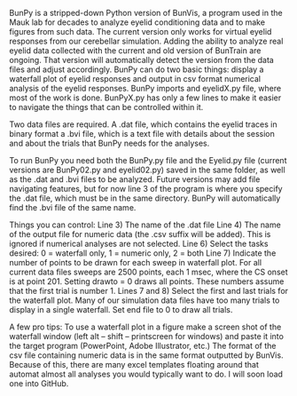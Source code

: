 BunPy is a stripped-down Python version of BunVis, a program used in the Mauk lab for decades to analyze eyelid conditioning data and to make figures from such data. 
The current version only works for virtual eyelid responses from our cerebellar simulation. 
Adding the ability to analyze real eyelid data collected with the current and old version of BunTrain are ongoing. 
That version will automatically detect the version from the data files and adjust accordingly.
BunPy can do two basic things: 
  display a waterfall plot of eyelid responses and output in csv format
  numerical analysis of the eyelid responses. 
BunPy imports and eyelidX.py file, where most of the work is done.
BunPyX.py has only a few lines to make it easier to navigate the things that can be controlled within it. 

Two data files are required. 
  A .dat file, which contains the eyelid traces in binary format
  a .bvi file, which is a text file with details about the session and about the trials that BunPy needs for the analyses. 

To run BunPy you need both the BunPy.py file and the Eyelid.py file (current versions are BunPy02.py and eyelid02.py) saved in the same folder, as well as the .dat and .bvi files to be analyzed.
Future versions may add file navigating features, but for now line 3 of the program is where you specify the .dat file, which must be in the same directory. BunPy will automatically find the .bvi file of the same name.

Things you can control:
Line 3)  The name of the .dat file
Line 4) 	The name of the output file for numeric data (the .csv suffix will be added). This is ignored if numerical analyses are not selected.
Line 6) Select the tasks desired: 0 = waterfall only, 1 = numeric only, 2 = both
Line 7) Indicate the number of points to be drawn for each sweep in waterfall plot. For all current data files sweeps are 2500 points, each 1 msec, where the CS onset is at point 201. Setting drawto = 0 draws all points. These numbers assume that the first trial is number 1.
Lines 7 and 8) Select the first and last trials for the waterfall plot. Many of our simulation data files have too many trials to display in a single waterfall. Set end file to 0 to draw all trials. 

A few pro tips: 
  To use a waterfall plot in a figure make a screen shot of the waterfall window (left alt – shift – printscreen for windows) and paste it into the target program (PowerPoint, Adobe Illustrator, etc.)
  The format of the csv file containing numeric data is in the same format outputted by BunVis. Because of this, there are many excel templates floating around that automat almost all analyses you would typically want to do. I will soon load one into GitHub.

